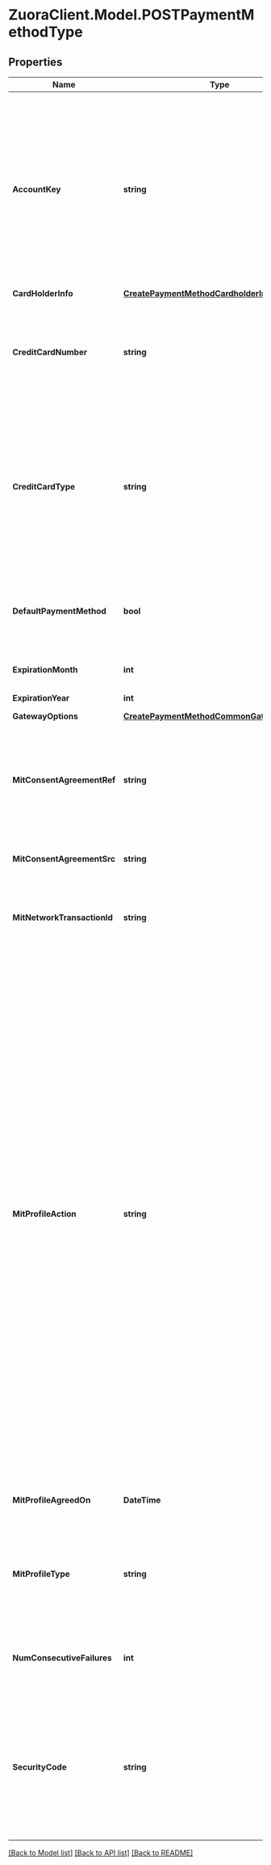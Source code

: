 # ZuoraClient.Model.POSTPaymentMethodType

## Properties

Name | Type | Description | Notes
------------ | ------------- | ------------- | -------------
**AccountKey** | **string** | ID of the customer account. To create an orphan payment method that is not associated with any customer account, you do not need to specify this field during creation. However, you must associate the orphan payment method with a customer account within 10 days. Otherwise, this orphan payment method will be deleted. | [optional] 
**CardHolderInfo** | [**CreatePaymentMethodCardholderInfo**](CreatePaymentMethodCardholderInfo.md) |  | [optional] 
**CreditCardNumber** | **string** | Credit card number, a string of up to 16 characters. This field can only be set when creating a new payment method; it cannot be queried or updated.  | 
**CreditCardType** | **string** | The type of the credit card.  Possible values  include &#x60;Visa&#x60;, &#x60;MasterCard&#x60;, &#x60;AmericanExpress&#x60;, &#x60;Discover&#x60;, &#x60;JCB&#x60;, and &#x60;Diners&#x60;. For more information about credit card types supported by different payment gateways, see [Supported Payment Gateways](https://knowledgecenter.zuora.com/CB_Billing/M_Payment_Gateways/Supported_Payment_Gateways).  | 
**DefaultPaymentMethod** | **bool** | Specify true to make this card the default payment method; otherwise, omit this parameter to keep the current default payment method.  | [optional] 
**ExpirationMonth** | **int** | One or two digits expiration month (1-12).  | 
**ExpirationYear** | **int** | Four-digit expiration year.  | 
**GatewayOptions** | [**CreatePaymentMethodCommonGatewayOptions**](CreatePaymentMethodCommonGatewayOptions.md) |  | [optional] 
**MitConsentAgreementRef** | **string** | Specifies your reference for the stored credential consent agreement that you have established with the customer. Only applicable if you set the &#x60;mitProfileAction&#x60; field.  | [optional] 
**MitConsentAgreementSrc** | **string** | Required if you set the &#x60;mitProfileAction&#x60; field.  | [optional] 
**MitNetworkTransactionId** | **string** | Specifies the ID of a network transaction. Only applicable if you set the &#x60;mitProfileAction&#x60; field to &#x60;Persist&#x60;.  | [optional] 
**MitProfileAction** | **string** | If you set this field, Zuora creates a stored credential profile within the payment method.  * &#x60;Activate&#x60; - Use this value if you are creating the stored credential profile after receiving the customer&#39;s consent.    Zuora will create the stored credential profile then send a cardholder-initiated transaction (CIT) to the payment gateway to validate the stored credential profile. If the CIT succeeds, the status of the stored credential profile will be &#x60;Active&#x60;. If the CIT does not succeed, Zuora will not create a stored credential profile.      If the payment gateway does not support the stored credential transaction framework, the status of the stored credential profile will be &#x60;Agreed&#x60;.   * &#x60;Persist&#x60; - Use this value if the stored credential profile represents a stored credential profile in an external system. The status of the payment method&#39;s stored credential profile will be &#x60;Active&#x60;.  | [optional] 
**MitProfileAgreedOn** | **DateTime** | The date on which the profile is agreed. The date format is &#x60;yyyy-mm-dd&#x60;.    | [optional] 
**MitProfileType** | **string** | Required if you set the &#x60;mitProfileAction&#x60; field. Indicates the type of the stored credential profile to process recurring or unsecheduled transactions.  | [optional] 
**NumConsecutiveFailures** | **int** | The number of consecutive failed payments for this payment method. It is reset to &#x60;0&#x60; upon successful payment.   | [optional] 
**SecurityCode** | **string** | The CVV or CVV2 security code for the credit card or debit card. Only required if changing expirationMonth, expirationYear, or cardHolderName. To ensure PCI compliance, this value isn&#39;t stored and can&#39;t be queried.  | [optional] 

[[Back to Model list]](../README.md#documentation-for-models) [[Back to API list]](../README.md#documentation-for-api-endpoints) [[Back to README]](../README.md)

